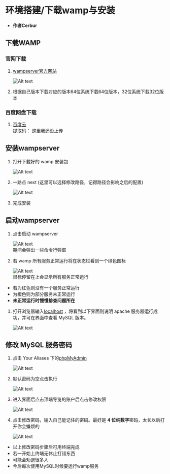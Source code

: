 # 环境搭建/下载wamp与安装
- **作者Cerbur**
## 下载WAMP
### 官网下载

1. [wampserver官方网站](http://www.wampserver.com/en/#download-wrapper)  

    ![Alt text](https://github.com/CerteKim/BNG/blob/master/mysql/img/wampdownload.png)   

1. 根据自己版本下载对应的版本64位系统下载64位版本，32位系统下载32位版本  
### 百度网盘下载  

1. [百度云](www.baidu.com)  
提取码：
~~这里我还没上传~~
## 安装wampserver  

1. 打开下载好的 wamp 安装包  

    ![Alt text](https://github.com/CerteKim/BNG/blob/master/mysql/img/wampinstall.png)  

1. 一路点 next (这里可以选择修改路径，记得路径会影响之后的配置)  
    
    ![Alt text](https://github.com/CerteKim/BNG/blob/master/mysql/img/wampnext.png)  
1. 完成安装
## 启动wampserver

1. 点击启动 wampserver

    ![Alt text](https://github.com/CerteKim/BNG/blob/master/mysql/img/wampclick.png)  
期间会弹出一些命令行弹窗  

1. 若 wamp 所有服务正常运行将在状态栏看到一个绿色图标    

    ![Alt text](https://github.com/CerteKim/BNG/blob/master/mysql/img/wamprun.png)   
鼠标停留在上会显示所有服务正常运行  
- 若为红色则没有一个服务正常运行  
- 为橙色则为部分服务未正常运行  
- **未正常运行时慢慢排查问题所在**    

1. 打开浏览器输入[localhost](http://localhost/)  ，将看到以下界面则说明 apache 服务器运行成功，并可在界面中查看 MySQL 版本。  

    ![Alt text](https://github.com/CerteKim/BNG/blob/master/mysql/img/wamplocalhost.png)   
## 修改 MySQL 服务密码   

1. 点击 Your Aliases 下的[phpMyAdmin](http://localhost/phpmyadmin/)  

    ![Alt text](https://github.com/CerteKim/BNG/blob/master/mysql/img/clickadmin.png)   

1. 默认密码为空点击执行  

    ![Alt text](https://github.com/CerteKim/BNG/blob/master/mysql/img/phpmyadminpage.png)   

1. 进入界面后点击顶端导览的账户后点击修改权限  

    ![Alt text](https://github.com/CerteKim/BNG/blob/master/mysql/img/roothomepage.png)   

1. 点击修改密码，输入自己能记住的密码。最好是 **4 位纯数字**密码，太长以后打开你会嫌烦的  

    ![Alt text](https://github.com/CerteKim/BNG/blob/master/mysql/img/clickchange.png)   
- 以上修改密码步骤后可用终端完成
- 若一开始上终端无休止打错东西
- 可能会劝退很多人
- 今后每次使用MySQL时候要运行wamp服务